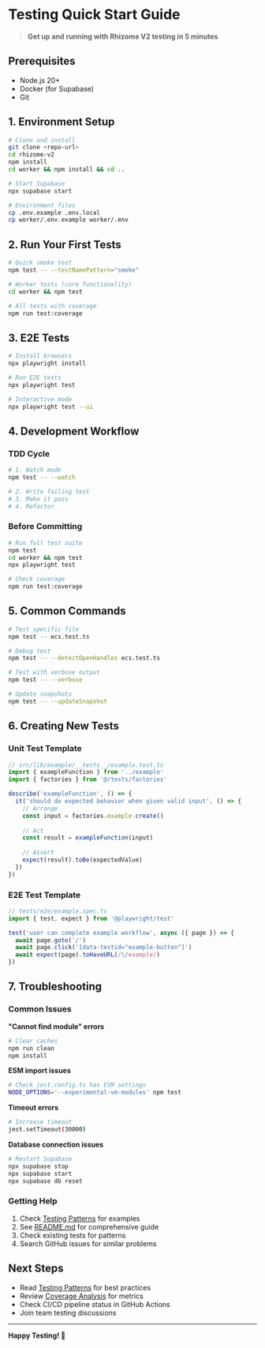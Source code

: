 # Testing Quick Start Guide

> **Get up and running with Rhizome V2 testing in 5 minutes**

## Prerequisites

- Node.js 20+
- Docker (for Supabase)
- Git

## 1. Environment Setup

```bash
# Clone and install
git clone <repo-url>
cd rhizome-v2
npm install
cd worker && npm install && cd ..

# Start Supabase
npx supabase start

# Environment files
cp .env.example .env.local
cp worker/.env.example worker/.env
```

## 2. Run Your First Tests

```bash
# Quick smoke test
npm test -- --testNamePattern="smoke"

# Worker tests (core functionality)
cd worker && npm test

# All tests with coverage
npm run test:coverage
```

## 3. E2E Tests

```bash
# Install browsers
npx playwright install

# Run E2E tests
npx playwright test

# Interactive mode
npx playwright test --ui
```

## 4. Development Workflow

### TDD Cycle
```bash
# 1. Watch mode
npm test -- --watch

# 2. Write failing test
# 3. Make it pass
# 4. Refactor
```

### Before Committing
```bash
# Run full test suite
npm test
cd worker && npm test
npx playwright test

# Check coverage
npm run test:coverage
```

## 5. Common Commands

```bash
# Test specific file
npm test -- ecs.test.ts

# Debug test
npm test -- --detectOpenHandles ecs.test.ts

# Test with verbose output
npm test -- --verbose

# Update snapshots
npm test -- --updateSnapshot
```

## 6. Creating New Tests

### Unit Test Template
```typescript
// src/lib/example/__tests__/example.test.ts
import { exampleFunction } from '../example'
import { factories } from '@/tests/factories'

describe('exampleFunction', () => {
  it('should do expected behavior when given valid input', () => {
    // Arrange
    const input = factories.example.create()
    
    // Act
    const result = exampleFunction(input)
    
    // Assert
    expect(result).toBe(expectedValue)
  })
})
```

### E2E Test Template
```typescript
// tests/e2e/example.spec.ts
import { test, expect } from '@playwright/test'

test('user can complete example workflow', async ({ page }) => {
  await page.goto('/')
  await page.click('[data-testid="example-button"]')
  await expect(page).toHaveURL(/\/example/)
})
```

## 7. Troubleshooting

### Common Issues

**"Cannot find module" errors**
```bash
# Clear caches
npm run clean
npm install
```

**ESM import issues**
```bash
# Check jest.config.ts has ESM settings
NODE_OPTIONS='--experimental-vm-modules' npm test
```

**Timeout errors**
```bash
# Increase timeout
jest.setTimeout(30000)
```

**Database connection issues**
```bash
# Restart Supabase
npx supabase stop
npx supabase start
npx supabase db reset
```

### Getting Help

1. Check [Testing Patterns](./patterns.md) for examples
2. See [README.md](./README.md) for comprehensive guide
3. Check existing tests for patterns
4. Search GitHub issues for similar problems

## Next Steps

- Read [Testing Patterns](./patterns.md) for best practices
- Review [Coverage Analysis](./coverage-analysis.md) for metrics
- Check CI/CD pipeline status in GitHub Actions
- Join team testing discussions

---

**Happy Testing! 🧪**